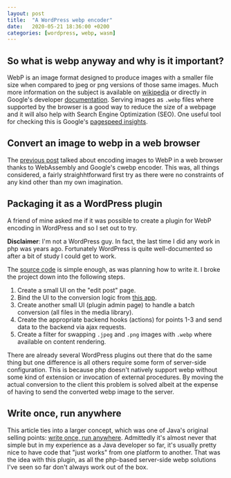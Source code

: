```yaml
---
layout: post
title:  "A WordPress webp encoder"
date:   2020-05-21 18:36:00 +0200
categories: [wordpress, webp, wasm]
---
```


## So what is webp anyway and why is it important?

WebP is an image format designed to produce images with a smaller file size when compared to jpeg or png versions of those same images. Much more information on the subject is available on [wikipedia](https://en.wikipedia.org/wiki/WebP) or directly in Google's developer [documentation](https://developers.google.com/speed/webp). Serving images as `.webp` files where supported by the browser is a good way to reduce the size of a webpage and it will also help with Search Engine Optimization (SEO). One useful tool for checking this is Google's [pagespeed insights](https://developers.google.com/speed/pagespeed/insights).

## Convert an image to webp in a web browser

The [previous post](https://wrburnham.github.io/react/webp/wasm/2020/04/30/libwebp-encode.html) talked about encoding images to WebP in a web browser thanks to WebAssembly and Google's cwebp encoder. This was, all things considered, a fairly straighhtforward first try as there were no constraints of any kind other than my own imagination.

## Packaging it as a WordPress plugin

A friend of mine asked me if it was possible to create a plugin for WebP encoding in WordPress and so I set out to try.

**Disclaimer**: I'm not a WordPress guy. In fact, the last time I did any work in php was years ago. Fortunately WordPress is quite well-documented so after a bit of study I could get to work.

The [source code](https://github.com/wrburnham/wp-webp-wasm) is simple enough, as was planning how to write it. I broke the project down into the following steps.

1. Create a small UI on the "edit post" page.
2. Bind the UI to the conversion logic from [this app](https://wrburnham.github.io/etc/libwebp-encode/).
3. Create another small UI (plugin admin page) to handle a batch conversion (all files in the media library).
4. Create the appropriate backend hooks (actions) for points 1-3 and send data to the backend via ajax requests.
5. Create a filter for swapping `.jpeg` and `.png` images with `.webp` where available on content rendering.

There are already several WordPress plugins out there that do the same thing but one difference is all others require some form of server-side configuration. This is because php doesn't natively support webp without some kind of extension or invocation of external procedures. By moving the actual conversion to the client this problem is solved albeit at the expense of having to send the converted webp image to the server.

## Write once, run anywhere

This article ties into a larger concept, which was one of Java's original selling points: [write once, run anywhere](https://en.wikipedia.org/wiki/Write_once,_run_anywhere). Admittedly it's almost never that simple but in my experience as a Java developer so far, it's usually pretty nice to have code that "just works" from one platform to another. That was the idea with this plugin, as all the php-based server-side webp solutions I've seen so far don't always work out of the box.
